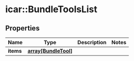 # icar::BundleToolsList


## Properties

Name | Type | Description | Notes
------------ | ------------- | ------------- | -------------
**items** | [**array[BundleTool]**](BundleTool.md) |  | 


